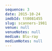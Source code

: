 ```yaml
---
sequence: 3
date: 2015-10-24
imdbId: tt0081455
slug: scanners-1981
venue: null
venueNotes: null
medium: Blu-ray
mediumNotes: null
---
```


